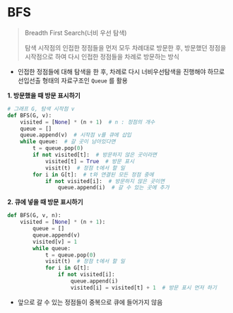 # BFS

> Breadth First Search(너비 우선 탐색)
>
> 탐색 시작점의 인접한 정점들을 먼저 모두 차례대로 방문한 후, 방문했던 정점을 시작점으로 하여 다시 인접한 정점들을 차례로 방문하는 방식

- 인접한 정점들에 대해 탐색을 한 후, 차례로 다시 너비우선탐색을 진행해야 하므로 선입선출 형태의 자료구조인 `Queue` 를 활용

**1. 방문했을 때 방문 표시하기**   

```python
# 그래프 G, 탐색 시작점 v
def BFS(G, v):
    visited = [None] * (n + 1)  # n : 정점의 개수
    queue = []
    queue.append(v)  # 시작점 v를 큐에 삽입
    while queue:  # 갈 곳이 남아있다면
        t = queue.pop(0)
        if not visited[t]:  # 방문하지 않은 곳이라면
            visited[t] = True  # 방문 표시
            visit(t)  # 정점 t에서 할 일
        for i in G[t]:  # t와 연결된 모든 정점 중에
            if not visited[i]:  # 방문하지 않은 곳이면
                queue.append(i)  # 갈 수 있는 곳에 추가
```

**2. 큐에 넣을 때 방문 표시하기**

```python
def BFS(G, v, n):
    visited = [None] * (n + 1):
        queue = []
        queue.append(v)
        visited[v] = 1
        while queue:
            t = queue.pop(0)
            visit(t)  # 정점 t에서 할 일
            for i in G[t]:
                if not visited[i]:
                    queue.append(i)
                    visited[i] = visited[t] + 1  # 방문 표시 먼저 하기
```

- 앞으로 갈 수 있는 정점들이 중복으로 큐에 들어가지 않음